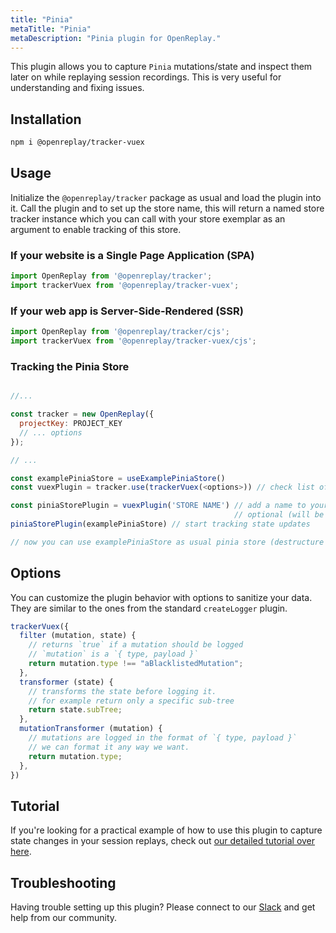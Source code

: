 ```yaml
---
title: "Pinia"
metaTitle: "Pinia"
metaDescription: "Pinia plugin for OpenReplay."
---
```


This plugin allows you to capture `Pinia` mutations/state and inspect them later on while replaying session recordings. This is very useful for understanding and fixing issues.

## Installation

```bash
npm i @openreplay/tracker-vuex
```

## Usage

Initialize the `@openreplay/tracker` package as usual and load the plugin into it. Call the plugin and to set up the store name, this will return a named store tracker instance which you can call with your store exemplar as an argument to enable tracking of this store.

### If your website is a Single Page Application (SPA)

```js
import OpenReplay from '@openreplay/tracker';
import trackerVuex from '@openreplay/tracker-vuex';
```

### If your web app is Server-Side-Rendered (SSR)

```js
import OpenReplay from '@openreplay/tracker/cjs';
import trackerVuex from '@openreplay/tracker-vuex/cjs';
```

### Tracking the Pinia Store

```js

//...

const tracker = new OpenReplay({
  projectKey: PROJECT_KEY
  // ... options
});

// ...

const examplePiniaStore = useExamplePiniaStore()
const vuexPlugin = tracker.use(trackerVuex(<options>)) // check list of available options below

const piniaStorePlugin = vuexPlugin('STORE NAME') // add a name to your store, 
                                                  // optional (will be randomly generated otherwise)
piniaStorePlugin(examplePiniaStore) // start tracking state updates

// now you can use examplePiniaStore as usual pinia store (destructure values or return it as a whole etc)
```

## Options

You can customize the plugin behavior with options to sanitize your data. They are similar to the ones from the standard `createLogger` plugin.

```js
trackerVuex({
  filter (mutation, state) {
    // returns `true` if a mutation should be logged
    // `mutation` is a `{ type, payload }`
    return mutation.type !== "aBlacklistedMutation";
  },
  transformer (state) {
    // transforms the state before logging it.
    // for example return only a specific sub-tree
    return state.subTree;
  },
  mutationTransformer (mutation) {
    // mutations are logged in the format of `{ type, payload }`
    // we can format it any way we want.
    return mutation.type;
  },
})
```

## Tutorial

If you're looking for a practical example of how to use this plugin to capture state changes in your session replays, check out [our detailed tutorial over here](/tutorials/vuex).

## Troubleshooting

Having trouble setting up this plugin? Please connect to our [Slack](https://slack.openreplay.com) and get help from our community.
